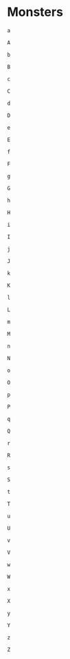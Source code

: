# Monsters

`a`

`A`

`b`

`B`

`c`

`C`

`d`

`D`

`e`

`E`

`f`

`F`

`g`

`G`

`h`

`H`

`i`

`I`

`j`

`J`

`k`

`K`

`l`

`L`

`m`

`M`

`n`

`N`

`o`

`O`

`p`

`P`

`q`

`Q`

`r`

`R`

`s`

`S`

`t`

`T`

`u`

`U`

`v`

`V`

`w`

`W`

`x`

`X`

`y`

`Y`

`z`

`Z`
